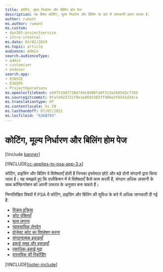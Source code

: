 ```yaml
---
title: कोटिंग, मूल्य निर्धारण और बिलिंग होम पेज
description: यह विषय कोटिंग, मूल्य निर्धारण और बिलिंग के बारे में जानकारी प्रदान करता है.
author: rumant
ms.author: rumant
ms.custom:
- dyn365-projectservice
- intro-internal
ms.date: 03/01/2019
ms.topic: article
audience: Admin
search.audienceType:
- admin
- customizer
- enduser
search.app:
- D365CE
- D365PS
- ProjectOperations
ms.openlocfilehash: e40f519df7304749c8d88fa9f313a3b85d3cf765
ms.sourcegitcommit: 0fafe022731f0e1e8693382ff906e3f8541d34ca
ms.translationtype: HT
ms.contentlocale: hi-IN
ms.lasthandoff: 07/07/2021
ms.locfileid: "6368793"
---
```

# <a name="quoting-pricing-and-billing-home-page"></a>कोटिंग, मूल्य निर्धारण और बिलिंग होम पेज

[!include [banner](../includes/psa-now-project-operations.md)]

[!INCLUDE[cc-applies-to-psa-app-3.x](../includes/cc-applies-to-psa-app-3x.md)]

कोटिंग, प्राइसिंग और बिलिंग वे विशेषताएँ होती हैं जिनका इस्तेमाल छोटे और बड़े दोनों संगठनों द्वारा किया जाता है। यह समझते हुए कि एप्लीकेशन में ये विशेषताएँ कैसे काम करती हैं, संगठन अधिक आसानी के साथ कॉन्फ़िगरेशन को अपनी ज़रूरत के अनुसार बना सकते हैं।

निम्नलिखित विषयों में PSA में कोटिंग, प्राइसिंग और बिलिंग की सुविधा के बारे में अधिक जानकारी दी गई है:

- [विक्रय प्रक्रिया](basic-sales-process.md)
- [कोट पंक्तियाँ](basic-quote-lines.md)
- [मूल्य लगाना](basic-pricing.md)
- [व्यावसायिक लेनदेन](basic-business-transactions.md)
- [प्रोजेक्ट कोट का विश्लेषण करना](basic-analyzing-quotes.md)
- [संगठनात्मक इकाइयाँ](advanced-organizational.md)
- [इकाई समूह और इकाइयाँ](advanced-units.md)
- [एकाधिक-इकाई मुद्रा](advanced-currency.md)
- [वास्तविक की रिकॉर्डिंग](advanced-actuals.md)


[!INCLUDE[footer-include](../includes/footer-banner.md)]